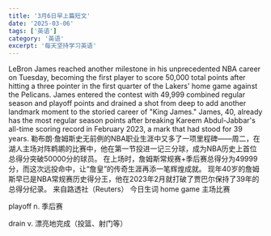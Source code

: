 ```yaml
---
title: '3月6日早上篇短文'
date: '2025-03-06'
tags: ['英语']
category: '英语'
excerpt: '每天坚持学习英语'
---
```


LeBron James reached another milestone in his unprecedented NBA career on Tuesday, becoming the first player to score 50,000 total points after hitting a three pointer in the first quarter of the Lakers' home game against the Pelicans.
James entered the contest with 49,999 combined regular season and playoff points and drained a shot from deep to add another landmark moment to the storied career of "King James." James, 40, already has the most regular season points after breaking Kareem Abdul-Jabbar's all-time scoring record in February 2023, a mark that had stood for 39 years.
勒布朗·詹姆斯史无前例的NBA职业生涯中又多了一项里程碑——周二，在湖人主场对阵鹈鹕的比赛中，他在第一节投进一记三分球，成为NBA历史上首位总得分突破50000分的球员。
在上场时，詹姆斯常规赛+季后赛总得分为49999分，而这次远投命中，让“詹皇”的传奇生涯再添一笔辉煌成就。
现年40岁的詹姆斯早已是NBA常规赛历史得分王，他在2023年2月就打破了贾巴尔保持了39年的总得分纪录。
来自路透社（Reuters）
今日生词
home game 主场比赛

playoff n. 季后赛

drain v. 漂亮地完成（投篮、射门等）